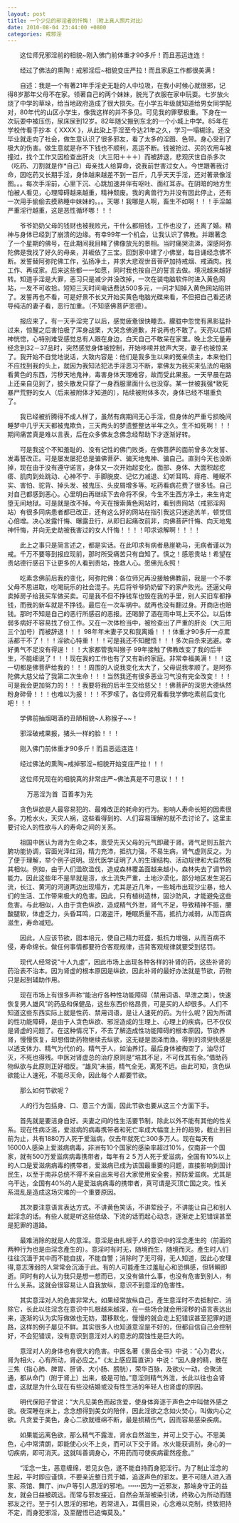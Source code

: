 ```yaml
---
layout: post
title: 一个少见的邪淫者的忏悔！（附上真人照片对比）
date: 2010-08-04 23:44:00 +0800
categories: 戒邪淫
---
```


　　这位师兄邪淫前的相貌~刚入佛门前体重才90多斤！而且恶运连连！
　　经过了佛法的熏陶！戒邪淫后~相貌变庄严拉！而且家庭工作都很美满！
　　自述：我是一个有著21年手淫史无耻的人中垃圾，在我小时候心就很邪，记得8岁那年父母不在家。领著自己的两个妹妹，脱光了衣服在家中玩耍。七岁放火烧了中学的草垛，给当地政府造成了很大损失。在小学五年级就知道给男女同学配对，80年代的山区小学生，像我这样的并不多见。可见我的罪孽极重。下身在一次玩耍中被压伤，尿床尿到12岁。82年随父搬到东北的一个小城上中学。85年在学校传看手抄本《 XXXX 》，从此染上手淫至今达21年之久，学习一塌糊涂。还没毕业就走向了社会，做生意认识了很多邪友，看了太多的淫图、色带。身心受到了极大的伤害。做生意就是存不下钱也不顺利，恶运不断。钱被抢过、买的农用车被撞过，找个工作又因检查出肝炎（大三阳＋＋＋）而被辞退，悲观厌世自杀多次（吃药、刀割就是作*自己）母亲找人给算命，说我前世害过女人。今世跟著我讨命，因吃药又长期手淫，身体越来越差不到一百斤，几乎天天手淫，还对著录像淫图。。。每次手淫前，心里下沉、心跳加速并伴有呕吐、面红耳赤。在阴暗的地方生怕被人看见，心理障碍越来越重，精神颓废。我的禽兽行为并没有因此停止，还有一次用手偷偷去摸熟睡中妹妹的。。。天哪！我哪是人啊，畜生不如啊！！！手淫越严重淫行越重，这是恶性循环哪！！！
　　爷爷奶奶父母的钱财也被我败光，干什么都赔钱，工作也没了，还离了婚。精神与身体已经到了崩溃的边缘。有幸99年一个机会，让我认识了佛教。并跟著念了一个星期的佛号，在此期间我目睹了佛像放光的景相。当时痛哭流涕，深感阿弥陀佛是我找了好久的母亲，并皈依了三宝。回到家中建了小佛堂，每日诵经念佛不断。发誓替阿弥陀佛工作，弘扬净土，并求大悲观世音菩萨加持戒烟、戒酒肉。找工作、再成家。后来这些都一一如愿，同时我也按自己的誓言去做。境况越来越好转。知道手淫是大罪，恶习只是减少并没改掉，一次在装电脑软件时进入黄色网站，一发不可收拾。短短三天时间电话费达500多元，一问才知掉入黄色网站陷阱了。发誓再也不看，可是好景不长又开始买黄色电脑光碟来看，不但把自己看还诱导纯洁的妻子看，恶行加重。（不知感佛菩萨恩德）。
　　报应来了。有一天手淫完了以后，感觉疲惫很快睡去。朦胧中忽觉有黑影猛扑过来，惊醒之后害怕极了浑身战栗，大哭念佛道歉，并说再也不敢了。天亮以后精神恍惚，心特别难受感觉总有人跟在身边，白天自己不敢呆在家里。晚上念无量寿经念到32－37品时，突然感觉身体被控制，开始哆嗦并放声大哭，妻子也被惊呆了。我开始不自觉地说话，大致内容是：他们是我多生以来的冤亲债主，本来他们不应找到我的头上，就因为我知法犯法手淫恶习不断，拿佛友为我买来弘法的电脑看黄色的东西，污秽天地鬼神，毒害身体天理难容，故而受此果报。一天早晨在路上还亲自见到了，披头散发只穿了一身西服里面什么也没穿。某一世被我强*致死暴尸荒野的女人（后来被附体才知道的），陆续被附体多次，身体已经不堪重负了。
　　我已经被折腾得不成人样了，虽然有病期间无心手淫，但身体的严重亏损晚间睡梦中几乎天天都被鬼欺负，三天两头的梦遗整整达半年之久。生不如死啊！！！期间痛苦真是难以言表，后在众多佛友念佛念经帮助下才逐渐好转。
　　可是我这个不知羞耻的、没有记性的佛门败类，在佛菩萨的面前曾多次发誓、发毒誓改正。可是屡发屡犯总是骗佛菩萨、骗天地鬼神、骗自己。直到今天也没断掉，现在由于没有遵守诺言，身体又一次开始起变化，面部、身体、大面积起疙瘩、肌肉到处跳动、心神不宁、手脚脱皮、记忆力减退、幻听耳鸣、痔疮、睡眠不实、害怕、驼背、掉头发、被鬼压、头皮屑增多等。吃药看病花费了很多钱。自己对自己都感到恶心。心里明白再继续下去命将不保，今生不生西方净土，来生肯定堕无间地狱。可是就是改不掉。今天在搜索黄色网站时，看到贵网站（戒邪淫网站）有很多同病患者都已改正，还有这么好的网站在指引我这只迷途羔羊，顿觉信心倍增。决心发露忏悔、曝露丑行，从即日起痛改前非，向佛菩萨忏悔、向天地鬼神忏悔，并向无史劫被我害过的女人忏悔！！！！叩求谅解啊！！！！
　　此上之事只是简言述之，都是实话。在此叩求有病者悬崖勒马，无病者谨以为戒。千万不要等到报应现前，那时所受痛苦只有自知了。慎之！感恩贵站！希望在贵站德行感召下让更多的人看到贵站，挽救人心。愿佛光永照！
　　吃素念佛前后我的变化，阿弥陀佛：各位师兄再没接触佛教前，我是一个不孝父母不思进取，吃喝玩乐的社会混子。先后将爷爷奶奶留下的家产败光。还逼父母卖掉房子给我买车做买卖。可是我不但不挣钱车也毁在我的手里，别人买旧车都挣钱，而我的新车就是不挣钱。最后在一次车祸中。就再也没有翻过身。开商店也赔钱。那时不知是自己的恶行所感召的恶报。还喝醉了酒在雨中骂上天不公。以后体弱多病好不容易找了份工作。又在一次体检当中，被检查出了严重的肝炎（大三阳三个加号）而被辞退！！！ 98年年末妻子又和我离婚！！！体重才90多斤一点累活都干不了！！！淫欲心特重！！！可是我还不知醒悟！！！多次自杀来逃避。幸好勇气不足没有得逞！！！大家都管我叫猴子 99年接触了佛教改变了我的后半生，不能细说了！！！现在我的工作也有了又有新的家庭。非常幸福美满！！！这一切都是佛菩萨给我的！！！周围的人说我变化太大了，父母说我孝顺了。是阿弥陀佛大慈父给了我第二次生命！！！当然我还有很多恶业习气没有完全改变！！！可是我会更加努力的！！！我要将我的后半生交给慈父！！佛菩萨的深恩大德纵然粉身碎骨！！！也难以为报！！！不罗嗦了。各位师兄看看我学佛吃素前后变化吧！！！
　　学佛前抽烟喝酒的丑陋相貌~人称猴子~~！
　　邪淫破戒果报，猪头一样的脸！！！
　　刚入佛门前体重才90多斤！而且恶运连连！
　　经过佛法的熏陶~戒掉邪淫~相貌开始变庄严拉！！！
　　这位师兄现在的相貌真的非常庄严~佛法真是不可思议！！！
　　    万恶淫为首  百善孝为先
　　贪色纵欲是人最容易犯的、最难改正的耗命的行为。影响人寿命长短的因素很多。刀枪水火，天灾人祸，这些看得到的、人们容易理解的就不去讨论了。这里主要讨论人的性欲与人的寿命之间的关系。　 
　　祖国中医认为肾为生命之本，禀受先天父母的元气即藏于肾。肾气足则五脏六腑功能协调，容面光泽红润，精力充沛，抵抗力强，不易生病，肾气虚则反之。为了便于理解，举个例子说明。现代医学证明了人的生理结构、活动规律和大自然极其相似。例如，由于人们滥砍滥伐，造成森林覆盖面越来越小，森林失去了调节的能力。因此这些年不是旱就是涝，水土流失严重，土地沙漠化，部分地区发生泥石流，长江、黄河的河道两边出现塌方，尤其是近几年，一些城市出现沙尘暴，给人们的生活、工作带来极大的危害。因此，只有植树造林，固沙防风，才能避免这些危害。与此相似，人由于贪色纵欲，造成精气外泄，肾气不足，导致精神不振，腰酸腿软，体虚乏力，头昏耳鸣，口渴盗汗，睡眠质量不高，抵抗力减弱，从而百病滋生，寿命减短。
　　因此，人应该节欲，固本培元，使自己精力旺盛，抵抗力增强，从而百病不侵，寿命绵长。做任何事情都要符合客观规律，违背客观规律就要受到惩罚。
　　现代人经常说“十人九虚”，因此市场上出现各种各样的补肾的药，这些补肾的药治表不治本。因为肾虚的根本原因是纵欲，因此补肾的最好办法就是节欲，药物只是起到辅助作用。
　　现在市场上有很多声称“能治疗各种性功能障碍（禁用词语、早泄之类），快速恢复男人雄风”的药品和保健品，这些东西价格昂贵，可是买的人却很多。人们不知道这些东西实际上就是性药、禁用词语，是让人速死的药。为什么呢？因为所谓的性功能障碍，是由于人贪色纵欲、邪淫造成的生理上、心理上的疾病，已不仅仅是肾虚的问题了。在这种情况下，不去了解造成性功能障碍的根本原因，节欲养肾，慢慢恢复，却想借助药物继续去纵欲，这无疑是涸泽而渔。得到的须臾快感是以透支体力、精气为代价的。精气于人，如油养灯。最后身体被掏空了，油尽灯灭，不死也得残。中医对肾虚总的治疗原则是“培其不足，不可伐其有余。”借助药物纵欲与此原则正好相反。“雄风”未振，精气全无，离死不远。由此可知，贪色纵欲能让人速死，不能尽天命，因此每个人都要节欲。
　　那么如何节欲呢？
　　人的行为包括身、口、意三个方面，因此节欲也要从这三个方面下手。
　　首先就是要洁身自好。夫妻之间的性生活要节制，除此以外不能有其他的性关系。现在性病泛滥，爱滋病的病毒携带者和死亡率成大幅度上升的趋势，截止到目前为止，共有1880万人死于爱滋病，仅去年就死亡300多万人。现在每天有16000人感染上爱滋病病毒，非洲有10个国家的感染率超过10%，仅南非一个国家，就有500万爱滋病病毒携带者，每年有２５万人死于爱滋病，全国有10%以上的人口是爱滋病病毒的携带者，爱滋病已成为该国最重要的问题，直接影响到国计民生，以至于南非总统不得不亲自出来号召大家使用安全套，预防爱滋病。尤其是乌干达，全国有40%的人是爱滋病病毒的携带者，真可谓是灭顶亡国之灾。性关系混乱是造成这场灾难的一个重要原因。
　　其次要注意语言表达方式。不讲黄色笑话，不讲荤段子，不讲能让自己和别人起淫念的话。有些人就是听这些低级、下流的话而起心动念，逐渐走上犯错误甚至是犯罪的道路。
　　最难消除的就是人的意淫。意淫是由扎根于人的意识中的淫念產生的（前面的两种行为也是由淫念產生的）。意淫时有时无，随境而生，随境而灭。產生时人们往往沉湎于其中而不能自拔，不能自警；消除时了无可得，无人知道，因此心安理得,意志薄弱的人常常会沉湎于此。有的人可能產生过羞耻心和恐惧感，但转瞬即逝。同时有的人认为我只是想一想而已，又没有做什么事，也没有危害到别人，有什么关系。这就会很容易让人自我放纵，意识不到意淫的危害性。
　　其实意淫对人的危害非常大。如果经常放纵自己，產生意淫时不去抵制它、消除它，长此以往淫念在意识中扎根越来越深，在一些场合就会用淫秽的语言表达出来，逐渐的认为实际做做也无妨，潜移默化，慢慢的就会走上犯错误甚至犯罪的道路，这样的例子屡见不鲜。其实很多人也知道意淫是不好的，但都自信自己会控制好，不会犯错误，没有意识到意淫对人的意志的腐蚀性是巨大的。
　　意淫对人的身体也有很大的危害。中医名著《景岳全书》中说：“心为君火，肾为相火，心有所动，肾必应之。”《太上感应篇直讲》中说：“因人身的精，散在三焦（指心肺、脾胃、肝肾、大小肠、膀胱），荣华百脉，及欲火一动，合聚流通，都从命门（附于肾上）出来，极是可怕。”意淫则精气外泄，长此以往也会肾虚，这就是为什么现在有些没结婚或没有性生活的年轻人也肾虚的原因。
　　明代保阳子曾说：“大凡见美色而起贪爱，使身体奔逐于声色之中叫做外感之欲。夜深睡在床上，念念想得到美女的陪伴，因此淫欲之念如火焚心，叫做内心之欲。凡贪爱于美色，身心二欲就缠绵不断，最是损精伤气，因而容易感染疾病。
　　如果能远离色欲，那么精气不露泄，肾水自然滋生，并可上交于心。不思美色，心中常清朗，即能使心火不上炎，而可以下交于肾。水火能获调剂，身心的一切疾病，即可消灭。这就叫善调身心，不用药而可使疾病霍然痊愈。”
　　“淫念一生，恶意缠绵，若见女色，遂不能自持而身犯淫行。为了制止淫念的生起，平时即应谨慎，不要亲近整日荒于嬉，追逐声色的邪友。更不可随人进入酒家、茶馆、舞厅、jnv户等引人思淫的邪地。┅┅因为一近邪友，那端身守正的益友，就会日益被疏远。而常与邪友接近，自然会渐渐被染引诱，终致心为所动而随邪友之行。至于引人思淫的邪地，若常进入，耳儒目染，心念难以克制，终致把持不定，而身犯邪淫，及至醒悟已追悔莫及。”